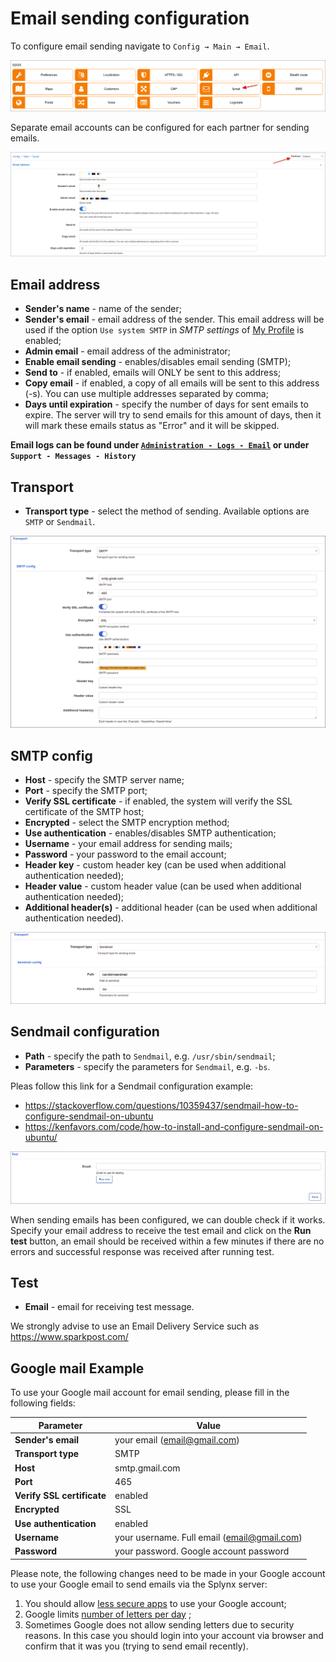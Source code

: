 Email sending configuration
============

To configure email sending navigate to `Config → Main → Email`.

![](icon.png)

Separate email accounts can be configured for each partner for sending emails.

![](email_address.png)

## Email address
* **Sender's name** - name of the sender;
* **Sender's email** - email address of the sender. This email address will be used if the option `Use system SMTP` in *SMTP settings* of [My Profile](my_profile/imap/imap.md) is enabled;
* **Admin email** - email address of the administrator;
* **Enable email sending** - enables/disables email sending (SMTP);
* **Send to** - if enabled, emails will ONLY be sent to this address;
* **Copy email** - if enabled, a copy of all emails will be sent to this address (-s). You can use multiple addresses separated by comma;
* **Days until expiration** - specify the number of days for sent emails to expire. The server will try to send emails for this amount of days, then it will mark these emails status as "Error" and it will be skipped.  


**Email logs can be found under [`Administration - Logs - Email`](administration/logs/email/email.md) or under `Support - Messages - History`**

## Transport
* **Transport type** - select the method of sending. Available options are `SMTP` or `Sendmail`.  

![](smtp.png)

## SMTP config
* **Host** - specify the SMTP server name;
* **Port** - specify the SMTP port;
* **Verify SSL certificate** - if enabled, the system will verify the SSL certificate of the SMTP host;
* **Encrypted** - select the SMTP encryption method;
* **Use authentication** - enables/disables SMTP authentication;
* **Username** - your email address for sending mails;
* **Password** - your password to the email account;
* **Header key** - custom header key (can be used when additional authentication needed);
* **Header value** - custom header value (can be used when additional authentication needed);
* **Additional header(s)** - additional header (can be used when additional authentication needed).  

![](sendmail.png)

## Sendmail configuration
* **Path** - specify the path to `Sendmail`, e.g. `/usr/sbin/sendmail`;
* **Parameters** - specify the parameters for `Sendmail`, e.g. `-bs`.

Pleas follow this link for a Sendmail configuration example:
- https://stackoverflow.com/questions/10359437/sendmail-how-to-configure-sendmail-on-ubuntu
- https://kenfavors.com/code/how-to-install-and-configure-sendmail-on-ubuntu/

![](test.png)

When sending emails has been configured, we can double check if it works. Specify your email address to receive the test email and click on the **Run test** button, an email should be received within a few minutes if there are no errors and successful response was received after running test.

## Test
* **Email**  - email for receiving test message.

We strongly advise to use an Email Delivery Service such as https://www.sparkpost.com/  

## Google mail Example
To use your Google mail account for email sending, please fill in the following fields:

Parameter|Value
---|---
**Sender's email** | your email (email@gmail.com)
**Transport type** | SMTP
**Host** | smtp.gmail.com
**Port** | 465
**Verify SSL certificate** | enabled
**Encrypted** | SSL
**Use authentication** | enabled
**Username** | your username. Full email (email@gmail.com)
**Password** | your password. Google account password

Please note, the following changes need to be made in your Google account to use your Google email to send emails via the Splynx server:  
1. You should allow [less secure apps](https://support.google.com/accounts/answer/6010255) to use your Google account;
2. Google limits [number of letters per day](https://support.google.com/a/answer/166852?hl=en) ;
3. Sometimes Google does not allow sending letters due to security reasons. In this case you should login into your account via browser and confirm that it was you (trying to send email recently).
